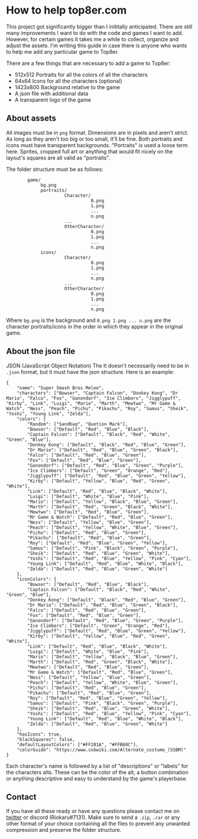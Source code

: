 # How to help top8er.com

This project got significantly bigger than I inititally anticipated. There are still many improvements I want to do with the code and games I want to add. 
However, for certain games it takes me a while to collect, organize and adjust the assets. I'm writing this guide in case there is anyone who wants to help me add any particular game to Top8er.  

There are a few things that are necessary to add a game to Top8er:
- 512x512 Portraits for all the colors of all the characters
- 64x64 Icons for all the characters (optional)
- 1423x800 Background relative to the game
- A json file with additional data
- A transparent logo of the game

## About assets

All images must be in `png` format. Dimensions are in pixels and aren't strict. As long as they aren't too big or too small, it'll be fine. 
Both portraits and icons must have transparent backgrounds. "Portraits" is used a loose term here. 
Sprites, cropped full art or anything that would fit nicely on the layout's squares are all valid as "portraits".  

The folder structure must be as follows:
```
        game/
             bg.png
             portraits/
                      Character/
                                0.png
                                1.png
                                ...
                                n.png
                      ...
                      OtherCharacter/
                                0.png
                                1.png
                                ...
                                n.png
             icons/
                      Character/
                                0.png
                                1.png
                                ...
                                n.png
                      ...
                      OtherCharacter/
                                0.png
                                1.png
                                ...
                                n.png
```
Where `bg.png` is the background and `0.png 1.png ... n.png` are the character portraits/icons in the order in which they appear in the original game.  

## About the json file

JSON (JavaScript Object Notation) The It doesn't necessarily need to be in `.json` format, but it must have the json structure. Here is an example:
```
{
    "name": "Super Smash Bros Melee",
    "characters": ["Bowser", "Captain Falcon", "Donkey Kong", "Dr Mario", "Falco", "Fox", "Ganondorf", "Ice Climbers", "Jigglypuff", "Kirby", "Link", "Luigi", "Mario", "Marth", "Mewtwo", "Mr Game & Watch", "Ness", "Peach", "Pichu", "Pikachu", "Roy", "Samus", "Sheik", "Yoshi", "Young Link", "Zelda"],
    "colors": {
        "Random": ["Sandbag", "Quetion Mark"],
        "Bowser": ["Default", "Red", "Blue", "Black"], 
        "Captain Falcon": ["Default", "Black", "Red", "White", "Green", "Blue"], 
        "Donkey Kong": ["Default", "Black", "Red", "Blue", "Green"], 
        "Dr Mario": ["Default", "Red", "Blue", "Green", "Black"], 
        "Falco": ["Default", "Red", "Blue", "Green"], 
        "Fox": ["Default", "Red", "Blue", "Green"], 
        "Ganondorf": ["Default", "Red", "Blue", "Green", "Purple"], 
        "Ice Climbers": ["Default", "Green", "Orange", "Red"], 
        "Jigglypuff": ["Default", "Red", "Blue", "Green", "Yellow"], 
        "Kirby": ["Default", "Yellow", "Blue", "Red", "Green", "White"], 
        "Link": ["Default", "Red", "Blue", "Black", "White"], 
        "Luigi": ["Default", "White", "Blue", "Pink"], 
        "Mario": ["Default", "Yellow", "Black", "Blue", "Green"], 
        "Marth": ["Default", "Red", "Green", "Black", "White"], 
        "Mewtwo": ["Default", "Red", "Blue", "Green"], 
        "Mr Game & Watch": ["Default", "Red", "Blue", "Green"], 
        "Ness": ["Default", "Yellow", "Blue", "Green"], 
        "Peach": ["Default", "Yellow", "White", "Blue", "Green"], 
        "Pichu": ["Default", "Red", "Blue", "Green"], 
        "Pikachu": ["Default", "Red", "Blue", "Green"], 
        "Roy": ["Default", "Red", "Blue", "Green", "Yellow"], 
        "Samus": ["Default", "Pink", "Black", "Green", "Purple"], 
        "Sheik": ["Default", "Red", "Blue", "Green", "White"], 
        "Yoshi": ["Default", "Red", "Blue", "Yellow", "Pink", "Cyan"], 
        "Young Link": ["Default", "Red", "Blue", "White", "Black"], 
        "Zelda": ["Default", "Red", "Blue", "Green", "White"]
    },
    "iconColors": {
        "Bowser": ["Default", "Red", "Blue", "Black"], 
        "Captain Falcon": ["Default", "Black", "Red", "White", "Green", "Blue"], 
        "Donkey Kong": ["Default", "Black", "Red", "Blue", "Green"], 
        "Dr Mario": ["Default", "Red", "Blue", "Green", "Black"], 
        "Falco": ["Default", "Red", "Blue", "Green"], 
        "Fox": ["Default", "Red", "Blue", "Green"], 
        "Ganondorf": ["Default", "Red", "Blue", "Green", "Purple"], 
        "Ice Climbers": ["Default", "Green", "Orange", "Red"], 
        "Jigglypuff": ["Default", "Red", "Blue", "Green", "Yellow"], 
        "Kirby": ["Default", "Yellow", "Blue", "Red", "Green", "White"], 
        "Link": ["Default", "Red", "Blue", "Black", "White"], 
        "Luigi": ["Default", "White", "Blue", "Pink"], 
        "Mario": ["Default", "Yellow", "Black", "Blue", "Green"], 
        "Marth": ["Default", "Red", "Green", "Black", "White"], 
        "Mewtwo": ["Default", "Red", "Blue", "Green"], 
        "Mr Game & Watch": ["Default", "Red", "Blue", "Green"], 
        "Ness": ["Default", "Yellow", "Blue", "Green"], 
        "Peach": ["Default", "Yellow", "White", "Blue", "Green"], 
        "Pichu": ["Default", "Red", "Blue", "Green"], 
        "Pikachu": ["Default", "Red", "Blue", "Green"], 
        "Roy": ["Default", "Red", "Blue", "Green", "Yellow"], 
        "Samus": ["Default", "Pink", "Black", "Green", "Purple"], 
        "Sheik": ["Default", "Red", "Blue", "Green", "White"], 
        "Yoshi": ["Default", "Red", "Blue", "Yellow", "Pink", "Cyan"], 
        "Young Link": ["Default", "Red", "Blue", "White", "Black"], 
        "Zelda": ["Default", "Red", "Blue", "Green", "White"]
    },
    "hasIcons": true,
    "blackSquares": false,
    "defaultLayoutColors": ["#FF281A", "#FFB60C"],
    "colorGuide": "https://www.ssbwiki.com/Alternate_costume_(SSBM)"
}
```
Each character's name is followed by a list of "descriptions" or "labels" for the characters alts. 
These can be the color of the alt, a button combination or anything descriptive and easy to understand by the game's playerbase.

## Contact
If you have all these ready or have any questions please contact me on [twitter](https://twitter.com/Riokaru) or discord (Riokaru#7131). 
Make sure to send a `.zip`, `.rar` or any other format of your choice containing all the files to prevent any unwanted compression and preserve the folder structure.
